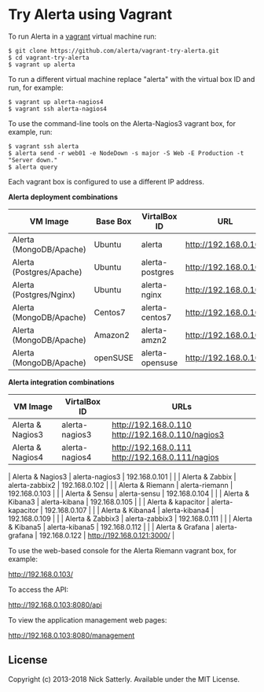 Try Alerta using Vagrant
========================

To run Alerta in a [vagrant](https://www.vagrantup.com/) virtual machine run:

```
$ git clone https://github.com/alerta/vagrant-try-alerta.git
$ cd vagrant-try-alerta
$ vagrant up alerta
```

To run a different virtual machine replace "alerta" with the virtual box ID
and run, for example:

```
$ vagrant up alerta-nagios4
$ vagrant ssh alerta-nagios4
```

To use the command-line tools on the Alerta-Nagios3 vagrant box, for example, run:

```
$ vagrant ssh alerta
$ alerta send -r web01 -e NodeDown -s major -S Web -E Production -t "Server down."
$ alerta query
```

Each vagrant box is configured to use a different IP address.

**Alerta deployment combinations**

| VM Image                 | Base Box | VirtalBox ID    | URL                  |
|--------------------------|----------|-----------------|----------------------|
| Alerta (MongoDB/Apache)  | Ubuntu   | alerta          | http://192.168.0.100 |
| Alerta (Postgres/Apache) | Ubuntu   | alerta-postgres | http://192.168.0.101 |
| Alerta (Postgres/Nginx)  | Ubuntu   | alerta-nginx    | http://192.168.0.102 |
| Alerta (MongoDB/Apache)  | Centos7  | alerta-centos7  | http://192.168.0.103 |                            |
| Alerta (MongoDB/Apache)  | Amazon2  | alerta-amzn2    | http://192.168.0.104 |
| Alerta (MongoDB/Apache)  | openSUSE | alerta-opensuse | http://192.168.0.105 |

**Alerta integration combinations**

| VM Image           | VirtalBox ID     | URLs |
|--------------------|------------------|------|
| Alerta & Nagios3   | alerta-nagios3   | http://192.168.0.110 http://192.168.0.110/nagios3 |
| Alerta & Nagios4   | alerta-nagios4   | http://192.168.0.111 http://192.168.0.111/nagios |

| Alerta & Nagios3   | alerta-nagios3   | 192.168.0.101 |                            |
| Alerta & Zabbix    | alerta-zabbix2   | 192.168.0.102 |                            |
| Alerta & Riemann   | alerta-riemann   | 192.168.0.103 |                            |
| Alerta & Sensu     | alerta-sensu     | 192.168.0.104 |                            |
| Alerta & Kibana3   | alerta-kibana    | 192.168.0.105 |                            |
| Alerta & kapacitor | alerta-kapacitor | 192.168.0.107 |                            |
| Alerta & Kibana4   | alerta-kibana4   | 192.168.0.109 |                            |
| Alerta & Zabbix3   | alerta-zabbix3   | 192.168.0.111 |                            |
| Alerta & Kibana5   | alerta-kibana5   | 192.168.0.112 |                            |
| Alerta & Grafana   | alerta-grafana   | 192.168.0.122 | http://192.168.0.121:3000/ |

To use the web-based console for the Alerta Riemann vagrant box, for example:

http://192.168.0.103/

To access the API:

http://192.168.0.103:8080/api

To view the application management web pages:

http://192.168.0.103:8080/management

License
-------

Copyright (c) 2013-2018 Nick Satterly. Available under the MIT License.
